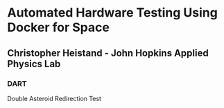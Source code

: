 # Automated Hardware Testing Using Docker for Space
## Christopher Heistand - John Hopkins Applied Physics Lab

### DART
Double Asteroid Redirection Test


